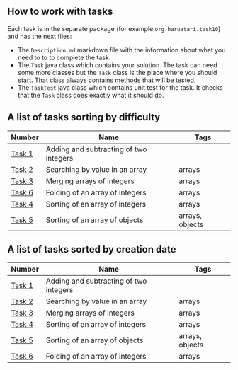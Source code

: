 ## How to work with tasks

Each task is in the separate package (for example `org.haruatari.task10`) and has the next files:

- The `Description.md` markdown file with the information about what you need to to to complete the task.
- The `Task` java class which contains your solution. The task can need some more classes but the `Task` class is the place where you should start. That class always contains methods that will be tested.
- The `TaskTest` java class which contains unit test for the task. It checks that the `Task` class does exactly what it should do.

## A list of tasks sorting by difficulty

| Number                                      | Name                                   | Tags            |
|---------------------------------------------|----------------------------------------|-----------------|
| [Task 1](src/main/java/org/haruatari/task1) | Adding and subtracting of two integers |                 |
| [Task 2](src/main/java/org/haruatari/task2) | Searching by value in an array         | arrays          |
| [Task 3](src/main/java/org/haruatari/task3) | Merging arrays of integers             | arrays          |
| [Task 6](src/main/java/org/haruatari/task6) | Folding of an array of integers        | arrays          |
| [Task 4](src/main/java/org/haruatari/task4) | Sorting of an array of integers        | arrays          |
| [Task 5](src/main/java/org/haruatari/task5) | Sorting of an array of objects         | arrays, objects |

## A list of tasks sorted by creation date

| Number                                      | Name                                   | Tags            |
|---------------------------------------------|----------------------------------------|-----------------|
| [Task 1](src/main/java/org/haruatari/task1) | Adding and subtracting of two integers |                 |
| [Task 2](src/main/java/org/haruatari/task2) | Searching by value in an array         | arrays          |
| [Task 3](src/main/java/org/haruatari/task3) | Merging arrays of integers             | arrays          |
| [Task 4](src/main/java/org/haruatari/task4) | Sorting of an array of integers        | arrays          |
| [Task 5](src/main/java/org/haruatari/task5) | Sorting of an array of objects         | arrays, objects |
| [Task 6](src/main/java/org/haruatari/task6) | Folding of an array of integers        | arrays          |
